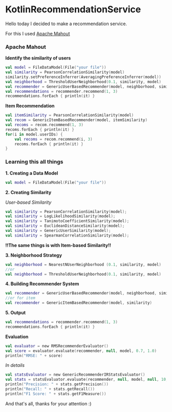 # KotlinRecommendationService

Hello today I decided to make a recommendation service.

For this I used [Apache Mahout](https://mahout.apache.org/)

### Apache Mahout

**Identify the similarity of users**

```kotlin
val model = FileDataModel(File("your file"))
val similarity = PearsonCorrelationSimilarity(model)
similarity.setPreferenceInferrer(AveragingPreferenceInferrer(model))
val neighborhood = ThresholdUserNeighborhood(0.1, similarity, model)
val recommender = GenericUserBasedRecommender(model, neighborhood, similarity)
val recommendations = recommender.recommend(1, 3)
recommendations.forEach { println(it) }
```

**Item Recommendation**

```kotlin
val itemSimilarity = PearsonCorrelationSimilarity(model)
val recom = GenericItemBasedRecommender(model, itemSimilarity)
val recoms = recom.recommend(1, 3)
recoms.forEach { println(it) }
for(i in model.userIDs) {
    val recoms = recom.recommend(i, 3)
    recoms.forEach { println(it) }
}
```

### Learning this all things

**1. Creating a Data Model**

```kotlin
val model = FileDataModel(File("your file"))
```

**2. Creating Similarity**

*User-based Similarity*

```kotlin
val similarity = PearsonCorrelationSimilarity(model);
val similarity = LogLikelihoodSimilarity(model);
val similarity = TanimotoCoefficientSimilarity(model); 
val similarity = EuclideanDistanceSimilarity(model); 
val similarity = GenericUserSimilarity(model); 
val similarity = SpearmanCorrelationSimilarity(model);
```

**!!The same things is with Item-based Similarity!!**

**3. Neighborhood Strategy**

```kotlin
val neighborhood = NearestNUserNeighborhood (0.1, similarity, model)
//or
val neighborhood = ThresholdUserNeighborhood(0.1, similarity, model)
```

**4. Building Recommender System**

```kotlin
val recommender = GenericUserBasedRecommender(model, neighborhood, similarity)
//or for item
val recommender = GenericItemBasedRecommender(model, similarity)
```

**5. Output**

```kotlin
val recommendations = recommender.recommend(1, 3)
recommendations.forEach { println(it) }
```

**Evaluation**

```kotlin
val evaluator = new RMSRecommenderEvaluator()
val score = evaluator.evaluate(recommender, null, model, 0.7, 1.0)
println("RMSE: " + score)
```

*In details*

```kotlin
val statsEvaluator = new GenericRecommenderIRStatsEvaluator()
val stats = statsEvaluator.evaluate(recommender, null, model, null, 10, 4, 0.7); // evaluate precision recall at 10
println("Precision: " + stats.getPrecision())
println("Recall: " + stats.getRecall())
println("F1 Score: " + stats.getF1Measure())
```

And that's all, thanks for your attention :)


















